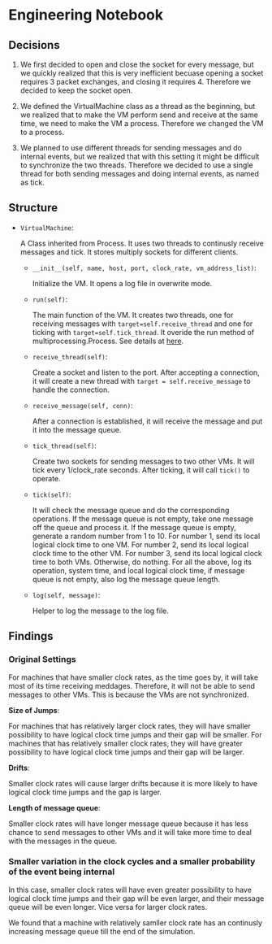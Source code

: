 # Engineering Notebook

## Decisions

1. We first decided to open and close the socket for every message, but we quickly realized that this is very inefficient becuase opening a socket requires 3 packet exchanges, and closing it requires 4. Therefore we decided to keep the socket open.

2. We defined the VirtualMachine class as a thread as the beginning, but we realized that to make the VM perform send and receive at the same time, we need to make the VM a process. Therefore we changed the VM to a process.

3. We planned to use different threads for sending messages and do internal events, but we realized that with this setting it might be difficult to synchronize the two threads. Therefore we decided to use a single thread for both sending messages and doing internal events, as named as tick.

## Structure

- `VirtualMachine`:

    A Class inherited from Process. It uses two threads to continusly receive messages and tick. It stores multiply sockets for different clients.

  - `__init__(self, name, host, port, clock_rate, vm_address_list)`:

    Initialize the VM. It opens a log file in overwrite mode.

  - `run(self)`:

    The main function of the VM. It creates two threads, one for receiving messages with `target=self.receive_thread` and one for ticking with `target=self.tick_thread`. It overide the run method of multiprocessing.Process. See details at [here](https://docs.python.org/3/library/multiprocessing.html#multiprocessing.Process.run).

  - `receive_thread(self)`:

    Create a socket and listen to the port. After accepting a connection, it will create a new thread with `target = self.receive_message` to handle the connection.

  - `receive_message(self, conn)`:
  
    After a connection is established, it will receive the message and put it into the message queue.

  - `tick_thread(self)`:

    Create two sockets for sending messages to two other VMs. It will tick every 1/clock_rate seconds. After ticking, it will call `tick()` to operate.

  - `tick(self)`:

    It will check the message queue and do the corresponding operations. If the message queue is not empty, take one message off the queue and process it. If the message queue is empty, generate a random number from 1 to 10. For number 1, send its local logical clock time to one VM. For number 2, send its local logical clock time to the other VM. For number 3, send its local logical clock time to both VMs. Otherwise, do nothing. For all the above, log its operation, system time, and local logical clock time, if message queue is not empty, also log the message queue length.
  
  - `log(self, message)`:

    Helper to log the message to the log file.

## Findings

### Original Settings

For machines that have smaller clock rates, as the time goes by, it will take most of its time receiving meddages. Therefore, it will not be able to send messages to other VMs. This is because the VMs are not synchronized.

**Size of Jumps**:

For machines that has relatively larger clock rates, they will have smaller possibility to have logical clock time jumps and their gap will be smaller. For machines that has relatively smaller clock rates, they will have greater possibility to have logical clock time jumps and their gap will be larger.

**Drifts**:

Smaller clock rates will cause larger drifts because it is more likely to have logical clock time jumps and the gap is larger.

**Length of message queue**:

Smaller clock rates will have longer message queue because it has less chance to send messages to other VMs and it will take more time to deal with the messages in the queue.


### Smaller variation in the clock cycles and a smaller probability of the event being internal

In this case, smaller clock rates will have even greater possibility to have logical clock time jumps and their gap will be even larger, and their message queue will be even longer. Vice versa for larger clock rates.

We found that a machine with relatively samller clock rate has an continusly increasing message queue till the end of the simulation. 
